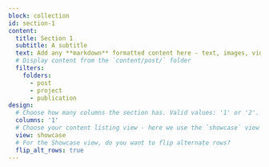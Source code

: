 ```yaml
---
block: collection
id: section-1
content:
  title: Section 1
  subtitle: A subtitle
  text: Add any **markdown** formatted content here - text, images, videos, galleries - and even HTML code!
  # Display content from the `content/post/` folder
  filters:
    folders:
      - post
      - project
      - publication
design:
  # Choose how many columns the section has. Valid values: '1' or '2'.
  columns: '1'
  # Choose your content listing view - here we use the `showcase` view
  view: showcase
  # For the Showcase view, do you want to flip alternate rows?
  flip_alt_rows: true
---
```

